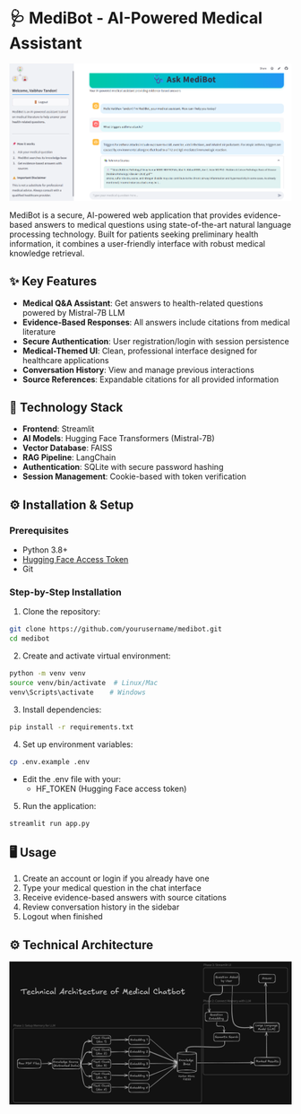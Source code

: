 # 🩺 MediBot - AI-Powered Medical Assistant

![MediBot Interface](medichatbot_interface.png) 

MediBot is a secure, AI-powered web application that provides evidence-based answers to medical questions using state-of-the-art natural language processing technology. Built for patients seeking preliminary health information, it combines a user-friendly interface with robust medical knowledge retrieval.

## ✨ Key Features

- **Medical Q&A Assistant**: Get answers to health-related questions powered by Mistral-7B LLM
- **Evidence-Based Responses**: All answers include citations from medical literature
- **Secure Authentication**: User registration/login with session persistence
- **Medical-Themed UI**: Clean, professional interface designed for healthcare applications
- **Conversation History**: View and manage previous interactions
- **Source References**: Expandable citations for all provided information

## 🚀 Technology Stack

- **Frontend**: Streamlit
- **AI Models**: Hugging Face Transformers (Mistral-7B)
- **Vector Database**: FAISS
- **RAG Pipeline**: LangChain
- **Authentication**: SQLite with secure password hashing
- **Session Management**: Cookie-based with token verification

## ⚙️ Installation & Setup

### Prerequisites
- Python 3.8+
- [Hugging Face Access Token](https://huggingface.co/settings/tokens)
- Git

### Step-by-Step Installation

1. Clone the repository:
```bash
git clone https://github.com/yourusername/medibot.git
cd medibot
```
2. Create and activate virtual environment:
```bash
python -m venv venv
source venv/bin/activate  # Linux/Mac
venv\Scripts\activate    # Windows
```
3. Install dependencies:
```bash
pip install -r requirements.txt
```
4. Set up environment variables:
```bash
cp .env.example .env
```
- Edit the .env file with your:
    - HF_TOKEN (Hugging Face access token)
5. Run the application:
```bash
streamlit run app.py
```

## 🖥️ Usage
1. Create an account or login if you already have one
2. Type your medical question in the chat interface
3. Receive evidence-based answers with source citations
4. Review conversation history in the sidebar
5. Logout when finished

## ⚙️ Technical Architecture

![Technical Architecture](medibot_1_tech_arch.png) 